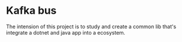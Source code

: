 # Kafka bus
The intension of this project is to study and create a common lib that's integrate a dotnet and java app into a ecosystem.

